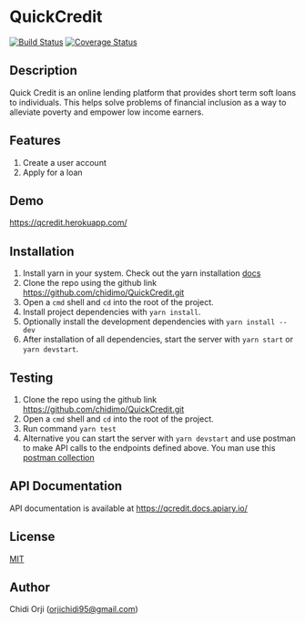 # QuickCredit

[![Build Status](https://travis-ci.com/chidimo/QuickCredit.svg?branch=develop)](https://travis-ci.com/chidimo/QuickCredit)
[![Coverage Status](https://coveralls.io/repos/github/chidimo/QuickCredit/badge.svg?branch=develop)](https://coveralls.io/github/chidimo/QuickCredit?branch=develop)

## Description

Quick Credit is an online lending platform that provides short term soft loans to individuals. This
helps solve problems of financial inclusion as a way to alleviate poverty and empower low
income earners.

## Features

1. Create a user account
1. Apply for a loan

## Demo

<https://qcredit.herokuapp.com/>

## Installation

1. Install yarn in your system. Check out the yarn installation [docs](https://yarnpkg.com/lang/en/docs/install)
1. Clone the repo using the github link <https://github.com/chidimo/QuickCredit.git>
1. Open a `cmd` shell and `cd` into the root of the project.
1. Install project dependencies with `yarn install`.
1. Optionally install the development dependencies with `yarn install --dev`
1. After installation of all dependencies, start the server with `yarn start` or `yarn devstart`.

## Testing

1. Clone the repo using the github link <https://github.com/chidimo/QuickCredit.git>
1. Open a `cmd` shell and `cd` into the root of the project.
1. Run command `yarn test`
1. Alternative you can start the server with `yarn devstart` and use postman to make API calls to the endpoints defined above. You man use this [postman collection](https://www.getpostman.com/collections/ef92586429ff3a723ee2)

## API Documentation

API documentation is available at <https://qcredit.docs.apiary.io/>

## License

[MIT](https://opensource.org/licenses/MIT)

## Author

Chidi Orji (orjichidi95@gmail.com)
